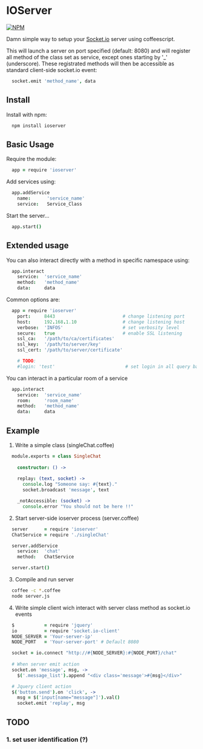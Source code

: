 # IOServer

[![NPM](https://nodei.co/npm/ioserver.png?compact=true)](https://nodei.co/npm/ioserver/)

Damn simple way to setup your [Socket.io](http://socket.io) server using coffeescript.

This will launch a server on port specified (default: 8080) and will register all method of the class set as service, except ones starting by '_' (underscore).
These registrated methods will then be accessible as standard client-side socket.io event:

```coffeescript
  socket.emit 'method_name', data
```


## Install

Install with npm:
  ```sh
    npm install ioserver
  ```
  
## Basic Usage

Require the module:
  ```coffeescript
    app = require 'ioserver'
  ```

Add services using:
  ```coffeescript
    app.addService
      name:      'service_name'
      service:   Service_Class
  ```

Start the server...
  ```coffeescript
    app.start()
  ```


## Extended usage

You can also interact directly with a method in specific namespace using:
  ```coffeescript
    app.interact
      service:  'service_name'
      method:   'method_name'
      data:     data
  ```

Common options are:
  ```coffeescript
    app = require 'ioserver'
      port:     8443                         # change listening port
      host:     192.168.1.10                 # change listening host
      verbose:  'INFOS'                      # set verbosity level
      secure:   true                         # enable SSL listening
      ssl_ca:   '/path/to/ca/certificates'
      ssl_key:  '/path/to/server/key'
      ssl_cert: '/path/to/server/certificate'

      # TODO: 
      #login: 'test'                          # set login in all query based on socketID?

  ```
You can interact in a particular room of a service
  ```coffeescript
    app.interact
      service:  'service_name'
      room:     'room_name'
      method:   'method_name'
      data:     data
  ```

## Example

1. Write a simple class (singleChat.coffee)
  ```coffeescript
    module.exports = class SingleChat
      
      constructor: () ->
      
      replay: (text, socket) ->
        console.log "Someone say: #{text}."
        socket.broadcast 'message', text

      _notAccessible: (socket) ->
        console.error "You should not be here !!"
  ```

2. Start server-side ioserver process (server.coffee)
  ```coffeescript
    server      = require 'ioserver'
    ChatService = require './singleChat'

    server.addService
      service:  'chat'
      method:   ChatService

    server.start()
  ```

3. Compile and run server
  ```bash
    coffee -c *.coffee
    node server.js
  ```

4. Write simple client wich interact with server class method as socket.io events
  ```coffeescript
    $           = require 'jquery'
    io          = require 'socket.io-client'
    NODE_SERVER = 'Your-server-ip'
    NODE_PORT   = 'Your-server-port' # Default 8080

    socket = io.connect "http://#{NODE_SERVER}:#{NODE_PORT}/chat"
    
    # When server emit action
    socket.on 'message', msg, ->
      $('.message_list').append "<div class='message'>#{msg}</div>"

    # Jquery client action
    $('button.send').on 'click', ->
      msg = $('input[name="message"]').val()
      socket.emit 'replay', msg

  ```

## TODO

### 1. set user identification (?)